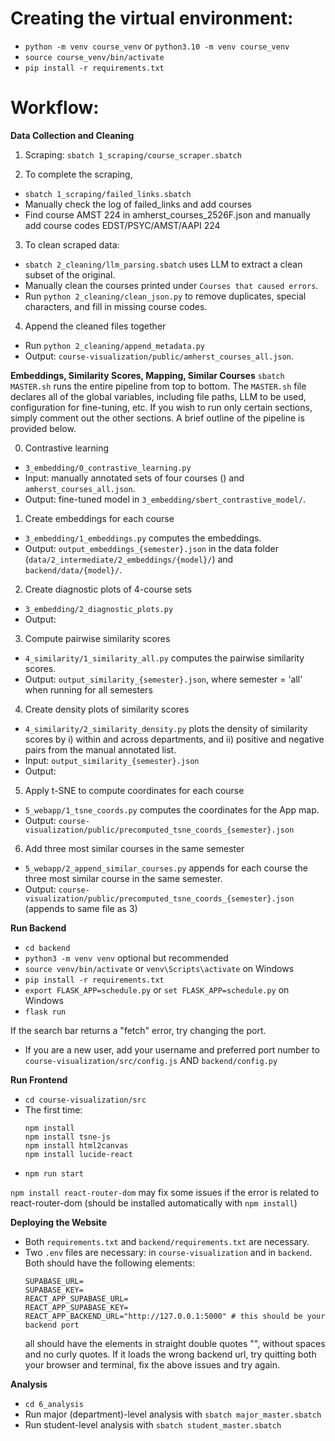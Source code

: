 # Creating the virtual environment:

- `python -m venv course_venv` or `python3.10 -m venv course_venv`
- `source course_venv/bin/activate`
- `pip install -r requirements.txt`

# Workflow:

**Data Collection and Cleaning**

1. Scraping:
   `sbatch 1_scraping/course_scraper.sbatch`

2. To complete the scraping,
- `sbatch 1_scraping/failed_links.sbatch`
- Manually check the log of failed_links and add courses
- Find course AMST 224 in amherst_courses_2526F.json and manually add course codes EDST/PSYC/AMST/AAPI 224

3. To clean scraped data:
- `sbatch 2_cleaning/llm_parsing.sbatch` uses LLM to extract a clean subset of the original.
- Manually clean the courses printed under `Courses that caused errors`.
- Run `python 2_cleaning/clean_json.py` to remove duplicates, special characters, and fill in missing course codes.

4. Append the cleaned files together
- Run `python 2_cleaning/append_metadata.py`
- Output: `course-visualization/public/amherst_courses_all.json`.

**Embeddings, Similarity Scores, Mapping, Similar Courses**
`sbatch MASTER.sh` runs the entire pipeline from top to bottom. The `MASTER.sh` file declares all of the global variables, including file paths, LLM to be used, configuration for fine-tuning, etc. If you wish to run only certain sections, simply comment out the other sections. A brief outline of the pipeline is provided below.

0. Contrastive learning
- `3_embedding/0_contrastive_learning.py` 
- Input: manually annotated sets of four courses () and `amherst_courses_all.json`.
- Output: fine-tuned model in `3_embedding/sbert_contrastive_model/`.

1. Create embeddings for each course
- `3_embedding/1_embeddings.py` computes the embeddings.
- Output: `output_embeddings_{semester}.json` in the data folder (`data/2_intermediate/2_embeddings/{model}/`) and `backend/data/{model}/`.

2. Create diagnostic plots of 4-course sets
- `3_embedding/2_diagnostic_plots.py`
- Output:

3. Compute pairwise similarity scores
- `4_similarity/1_similarity_all.py` computes the pairwise similarity scores.
- Output: `output_similarity_{semester}.json`, where semester = 'all' when running for all semesters

4. Create density plots of similarity scores
- `4_similarity/2_similarity_density.py` plots the density of similarity scores by i) within and across departments, and ii) positive and negative pairs from the manual annotated list.
- Input: `output_similarity_{semester}.json`
- Output: 

5. Apply t-SNE to compute coordinates for each course
- `5_webapp/1_tsne_coords.py` computes the coordinates for the App map.
- Output: `course-visualization/public/precomputed_tsne_coords_{semester}.json`

6. Add three most similar courses in the same semester
- `5_webapp/2_append_similar_courses.py` appends for each course the three most similar course in the same semester.
- Output: `course-visualization/public/precomputed_tsne_coords_{semester}.json` (appends to same file as 3)

**Run Backend**
- `cd backend`
- `python3 -m venv venv` optional but recommended
- `source venv/bin/activate` or `venv\Scripts\activate` on Windows
- `pip install -r requirements.txt`
- `export FLASK_APP=schedule.py` or `set FLASK_APP=schedule.py` on Windows
- `flask run`

If the search bar returns a "fetch" error, try changing the port.
- If you are a new user, add your username and preferred port number to `course-visualization/src/config.js` AND `backend/config.py`

**Run Frontend**
- `cd course-visualization/src`
- The first time:
   ```
   npm install
   npm install tsne-js
   npm install html2canvas
   npm install lucide-react
   ```
- `npm run start`

`npm install react-router-dom` may fix some issues if the error is related to react-router-dom (should be installed automatically with `npm install`)

**Deploying the Website**
- Both `requirements.txt` and `backend/requirements.txt` are necessary.
- Two `.env` files are necessary: in `course-visualization` and in `backend`. Both should have the following elements:
   ```
   SUPABASE_URL=
   SUPABASE_KEY=
   REACT_APP_SUPABASE_URL=
   REACT_APP_SUPABASE_KEY=
   REACT_APP_BACKEND_URL="http://127.0.0.1:5000" # this should be your backend port
   ```
   all should have the elements in straight double quotes "", without spaces and no curly quotes.
   If it loads the wrong backend url, try quitting both your browser and terminal, fix the above issues and try again.

**Analysis**
- `cd 6_analysis`
- Run major (department)-level analysis with `sbatch major_master.sbatch`
- Run student-level analysis with `sbatch student_master.sbatch`